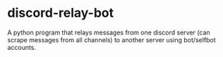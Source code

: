 # discord-relay-bot
A python program that relays messages from one discord server (can scrape messages from all channels) to another server using bot/selfbot accounts.
